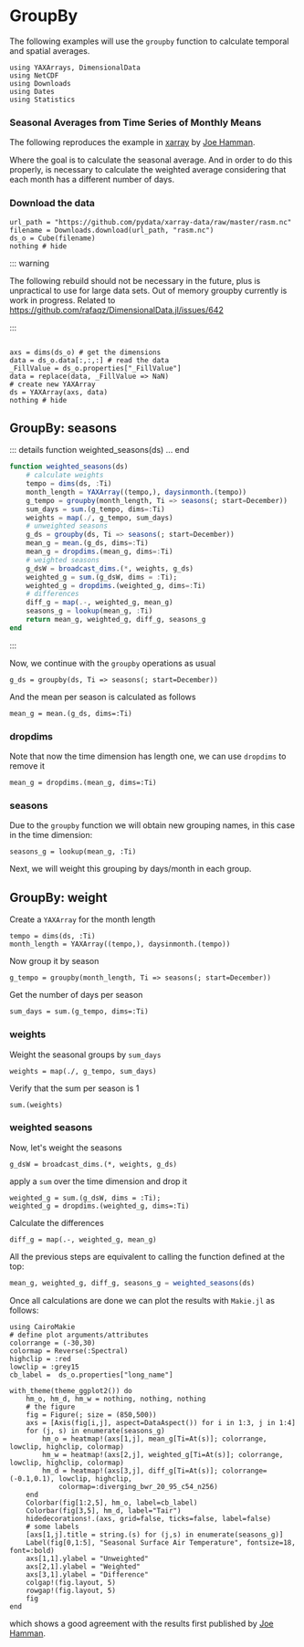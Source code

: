 # GroupBy

The following examples will use the `groupby` function to calculate temporal and spatial averages.

````@example compareXarray
using YAXArrays, DimensionalData
using NetCDF
using Downloads
using Dates
using Statistics
````

### Seasonal Averages from Time Series of Monthly Means

The following reproduces the example in [xarray](https://docs.xarray.dev/en/stable/examples/monthly-means.html) by [Joe Hamman](https://github.com/jhamman/).

Where the goal is to calculate the seasonal average. And in order to do this properly, is necessary to calculate the weighted average considering that each month has a different number of days.

### Download the data

````@example compareXarray
url_path = "https://github.com/pydata/xarray-data/raw/master/rasm.nc"
filename = Downloads.download(url_path, "rasm.nc")
ds_o = Cube(filename)
nothing # hide
````

::: warning

The following rebuild should not be necessary in the future, plus is unpractical to use for large data sets. Out of memory groupby currently is work in progress.
Related to https://github.com/rafaqz/DimensionalData.jl/issues/642

:::

````@example compareXarray

axs = dims(ds_o) # get the dimensions
data = ds_o.data[:,:,:] # read the data
_FillValue = ds_o.properties["_FillValue"]
data = replace(data, _FillValue => NaN)
# create new YAXArray
ds = YAXArray(axs, data)
nothing # hide
````

## GroupBy: seasons

::: details function weighted_seasons(ds) ... end

````julia
function weighted_seasons(ds)
    # calculate weights 
    tempo = dims(ds, :Ti)
    month_length = YAXArray((tempo,), daysinmonth.(tempo))
    g_tempo = groupby(month_length, Ti => seasons(; start=December))
    sum_days = sum.(g_tempo, dims=:Ti)
    weights = map(./, g_tempo, sum_days)
    # unweighted seasons
    g_ds = groupby(ds, Ti => seasons(; start=December))
    mean_g = mean.(g_ds, dims=:Ti)
    mean_g = dropdims.(mean_g, dims=:Ti)
    # weighted seasons
    g_dsW = broadcast_dims.(*, weights, g_ds)
    weighted_g = sum.(g_dsW, dims = :Ti);
    weighted_g = dropdims.(weighted_g, dims=:Ti)
    # differences
    diff_g = map(.-, weighted_g, mean_g)
    seasons_g = lookup(mean_g, :Ti)
    return mean_g, weighted_g, diff_g, seasons_g
end
````
:::

Now, we continue with the `groupby` operations as usual

````@ansi compareXarray
g_ds = groupby(ds, Ti => seasons(; start=December))
````

And the mean per season is calculated as follows

````@ansi compareXarray
mean_g = mean.(g_ds, dims=:Ti)
````

### dropdims

Note that now the time dimension has length one, we can use `dropdims` to remove it

````@ansi compareXarray
mean_g = dropdims.(mean_g, dims=:Ti)
````

### seasons

Due to the `groupby` function we will obtain new grouping names, in this case in the time dimension:

````@example compareXarray
seasons_g = lookup(mean_g, :Ti)
````

Next, we will weight this grouping by days/month in each group.

## GroupBy: weight

Create a `YAXArray` for the month length

````@example compareXarray
tempo = dims(ds, :Ti)
month_length = YAXArray((tempo,), daysinmonth.(tempo))
````

Now group it by season 

````@ansi compareXarray  
g_tempo = groupby(month_length, Ti => seasons(; start=December))
````

Get the number of days per season

````@ansi compareXarray  
sum_days = sum.(g_tempo, dims=:Ti)
````

### weights

Weight the seasonal groups by `sum_days`

````@ansi compareXarray
weights = map(./, g_tempo, sum_days)
````

Verify that the sum per season is 1

````@ansi compareXarray
sum.(weights)
````
### weighted seasons

Now, let's weight the seasons

````@ansi compareXarray
g_dsW = broadcast_dims.(*, weights, g_ds)
````

apply a `sum` over the time dimension and drop it

````@ansi compareXarray
weighted_g = sum.(g_dsW, dims = :Ti);
weighted_g = dropdims.(weighted_g, dims=:Ti)
````

Calculate the differences

````@ansi compareXarray
diff_g = map(.-, weighted_g, mean_g)
````

All the previous steps are equivalent to calling the function defined at the top:

````julia
mean_g, weighted_g, diff_g, seasons_g = weighted_seasons(ds)
````

Once all calculations are done we can plot the results with `Makie.jl` as follows:

````@example compareXarray
using CairoMakie
# define plot arguments/attributes
colorrange = (-30,30)
colormap = Reverse(:Spectral)
highclip = :red
lowclip = :grey15
cb_label =  ds_o.properties["long_name"]
````

````@example compareXarray
with_theme(theme_ggplot2()) do
    hm_o, hm_d, hm_w = nothing, nothing, nothing
    # the figure
    fig = Figure(; size = (850,500))
    axs = [Axis(fig[i,j], aspect=DataAspect()) for i in 1:3, j in 1:4]
    for (j, s) in enumerate(seasons_g)
        hm_o = heatmap!(axs[1,j], mean_g[Ti=At(s)]; colorrange, lowclip, highclip, colormap)
        hm_w = heatmap!(axs[2,j], weighted_g[Ti=At(s)]; colorrange, lowclip, highclip, colormap)
        hm_d = heatmap!(axs[3,j], diff_g[Ti=At(s)]; colorrange=(-0.1,0.1), lowclip, highclip,
            colormap=:diverging_bwr_20_95_c54_n256)
    end
    Colorbar(fig[1:2,5], hm_o, label=cb_label)
    Colorbar(fig[3,5], hm_d, label="Tair")
    hidedecorations!.(axs, grid=false, ticks=false, label=false)
    # some labels
    [axs[1,j].title = string.(s) for (j,s) in enumerate(seasons_g)]
    Label(fig[0,1:5], "Seasonal Surface Air Temperature", fontsize=18, font=:bold)
    axs[1,1].ylabel = "Unweighted"
    axs[2,1].ylabel = "Weighted"
    axs[3,1].ylabel = "Difference"
    colgap!(fig.layout, 5)
    rowgap!(fig.layout, 5)
    fig
end
````

which shows a good agreement with the results first published by [Joe Hamman](https://github.com/jhamman/).